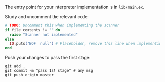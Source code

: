The entry point for your Interpreter implementation is in `lib/main.ex`.

Study and uncomment the relevant code: 

```elixir
# TODO: Uncomment this when implementing the scanner
if file_contents != "" do
  raise "Scanner not implemented"
else
  IO.puts("EOF  null") # Placeholder, remove this line when implementing the scanner
end
```

Push your changes to pass the first stage:

```
git add .
git commit -m "pass 1st stage" # any msg
git push origin master
```
